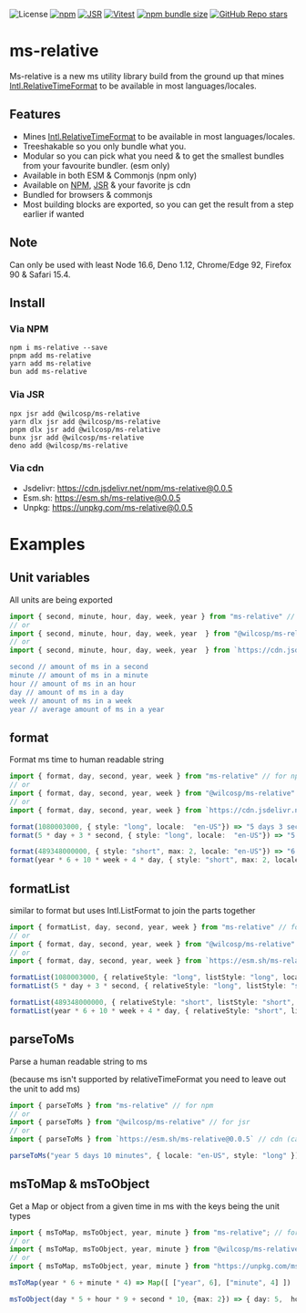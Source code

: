 ![License](https://img.shields.io/npm/l/ms-relative) [![npm](https://img.shields.io/npm/v/ms-relative?cv=0.0.5)](https://www.npmjs.com/package/ms-relative)
[![JSR](https://jsr.io/badges/@wilcosp/ms-relative?cv=0.0.5)](https://jsr.io/@wilcosp/ms-relative)
[![Vitest](https://github.com/wilcosp/ms-relative/actions/workflows/vitest.yml/badge.svg?cv=0.0.5)](https://github.com/wilcosp/ms-relative/actions/workflows/test.yml)
[![npm bundle size](https://img.shields.io/bundlephobia/minzip/ms-relative?color=green&cv=0.0.5)](https://bundlephobia.com/package/ms-relative)
[![GitHub Repo stars](https://img.shields.io/github/stars/wilcosp/ms-relative?style=flat&logo=github&color=green&cv=0.0.5)](https://github.com/WilcoSp/ms-relative)

# ms-relative

Ms-relative is a new ms utility library build from the ground up that mines
[Intl.RelativeTimeFormat](https://developer.mozilla.org/en-US/docs/Web/JavaScript/Reference/Global_Objects/Intl/RelativeTimeFormat) to be available in most languages/locales.

## Features

-   Mines [Intl.RelativeTimeFormat](https://developer.mozilla.org/en-US/docs/Web/JavaScript/Reference/Global_Objects/Intl/RelativeTimeFormat) to be available in most languages/locales.
-   Treeshakable so you only bundle what you.
-   Modular so you can pick what you need & to get the smallest bundles from your favourite bundler. (esm only)
-   Available in both ESM & Commonjs (npm only)
-   Available on [NPM](https://www.npmjs.com/package/ms-relative), [JSR](https://jsr.io/@wilcosp/ms-relative) & your favorite js cdn
-   Bundled for browsers & commonjs
-   Most building blocks are exported, so you can get the result from a step earlier if wanted

## Note

Can only be used with least Node 16‎.6, Deno 1‎.12, Chrome/Edge 92, Firefox 90 & Safari 15‎.4.

## Install

### Via NPM

```
npm i ms-relative --save
pnpm add ms-relative
yarn add ms-relative
bun add ms-relative
```

### Via JSR

```
npx jsr add @wilcosp/ms-relative
yarn dlx jsr add @wilcosp/ms-relative
pnpm dlx jsr add @wilcosp/ms-relative
bunx jsr add @wilcosp/ms-relative
deno add @wilcosp/ms-relative
```

### Via cdn

-   Jsdelivr: https://cdn.jsdelivr.net/npm/ms-relative@0.0.5
-   Esm.sh: https://esm.sh/ms-relative@0.0.5
-   Unpkg: https://unpkg.com/ms-relative@0.0.5

# Examples

## Unit variables

All units are being exported

```ts
import { second, minute, hour, day, week, year } from "ms-relative" // for npm
// or
import { second, minute, hour, day, week, year  } from "@wilcosp/ms-relative" // for jsr
// or
import { second, minute, hour, day, week, year  } from `https://cdn.jsdelivr.net/npm/ms-relative@0.0.5

second // amount of ms in a second
minute // amount of ms in a minute
hour // amount of ms in an hour
day // amount of ms in a day
week // amount of ms in a week
year // average amount of ms in a year

```

## format

Format ms time to human readable string

```ts
import { format, day, second, year, week } from "ms-relative" // for npm
// or
import { format, day, second, year, week } from "@wilcosp/ms-relative" // for jsr
// or
import { format, day, second, year, week } from `https://cdn.jsdelivr.net/npm/ms-relative@0.0.5` // cdn (can also be esm.sh or unpkg)

format(1080003000, { style: "long", locale:  "en-US"}) => "5 days 3 seconds"
format(5 * day + 3 * second, { style: "long", locale:  "en-US"}) => "5 days 3 seconds"

format(489348000000, { style: "short", max: 2, locale: "en-US"}) => "6 yr. 10 wk."
format(year * 6 + 10 * week + 4 * day, { style: "short", max: 2, locale: "en-US"}) => "6 yr. 10 wk."
```

## formatList

similar to format but uses Intl.ListFormat to join the parts together

```ts
import { formatList, day, second, year, week } from "ms-relative" // for npm
// or
import { format, day, second, year, week } from "@wilcosp/ms-relative" // for jsr
// or
import { format, day, second, year, week } from `https://esm.sh/ms-relative@0.0.5` // cdn (can also be jsdelivr or unpkg)

formatList(1080003000, { relativeStyle: "long", listStyle: "long", locale:  "en-US"}) => "5 days and 3 seconds"
formatList(5 * day + 3 * second, { relativeStyle: "long", listStyle: "short", locale:  "en-US"}) => "5 days & 3 seconds"

formatList(489348000000, { relativeStyle: "short", listStyle: "short", max: 2, locale: "en-US"}) => "6 yr. & 10 wk."
formatList(year * 6 + 10 * week + 4 * day, { relativeStyle: "short", listStyle: "short", listType: "unit", max: 2, locale: "en-US"}) => "6 yr., 10 wk."
```

## parseToMs

Parse a human readable string to ms

(because ms isn't supported by relativeTimeFormat you need to leave out the unit to add ms)

```ts
import { parseToMs } from "ms-relative" // for npm
// or
import { parseToMs } from "@wilcosp/ms-relative" // for jsr
// or
import { parseToMs } from `https://esm.sh/ms-relative@0.0.5` // cdn (can also be jsdelivr or unpkg)

parseToMs("year 5 days 10 minutes", { locale: "en-US", style: "long" }) => 79_974_600_000

```

## msToMap & msToObject

Get a Map or object from a given time in ms with the keys being the unit types

```ts
import { msToMap, msToObject, year, minute } from "ms-relative"; // for npm
// or
import { msToMap, msToObject, year, minute } from "@wilcosp/ms-relative"; // for jsr
// or
import { msToMap, msToObject, year, minute } from "https://unpkg.com/ms-relative@0.0.5"; //cdn, can also be used with jsdelivr or esn.sh

msToMap(year * 6 + minute * 4) => Map([ ["year", 6], ["minute", 4] ])

msToObject(day * 5 + hour * 9 + second * 10, {max: 2}) => { day: 5,  hour: 9 }
```
